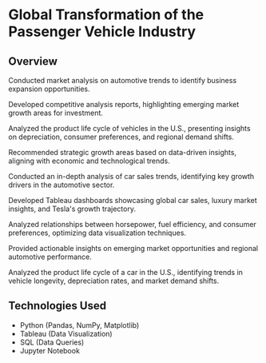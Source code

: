 # Global Transformation of the Passenger Vehicle Industry

## Overview
Conducted market analysis on automotive trends to identify business expansion opportunities.

Developed competitive analysis reports, highlighting emerging market growth areas for investment.

Analyzed the product life cycle of vehicles in the U.S., presenting insights on depreciation, consumer preferences, and regional demand shifts.

Recommended strategic growth areas based on data-driven insights, aligning with economic and technological trends.

Conducted an in-depth analysis of car sales trends, identifying key growth drivers in the automotive sector.

Developed Tableau dashboards showcasing global car sales, luxury market insights, and Tesla's growth trajectory.

Analyzed relationships between horsepower, fuel efficiency, and consumer preferences, optimizing data visualization techniques.

Provided actionable insights on emerging market opportunities and regional automotive performance.

Analyzed the product life cycle of a car in the U.S., identifying trends in vehicle longevity, depreciation rates, and market demand shifts.

## Technologies Used
- Python (Pandas, NumPy, Matplotlib)
- Tableau (Data Visualization)
- SQL (Data Queries)
- Jupyter Notebook
